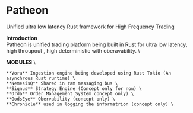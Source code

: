 # Patheon
Unified ultra low latency Rust framework for High Frequency Trading 

**Introduction** \
Patheon is unified trading platform being built in Rust for ultra low latency, high throupout , high deterministic with oberavability. \

**MODULES** \

	**Vora** Ingestion engine being developed using Rust Tokio (An asynchrous Rust runtime) \
	**NemesisQ** Shared in ram messaging bus \
	**Signus** Strategy Engine (Concept only for now) \
	**Orda** Order Management System concept only) \
	**GodsEye** Obervability (concept only) \
	**Chronicle** used in logging the informatrion (concept only) \
